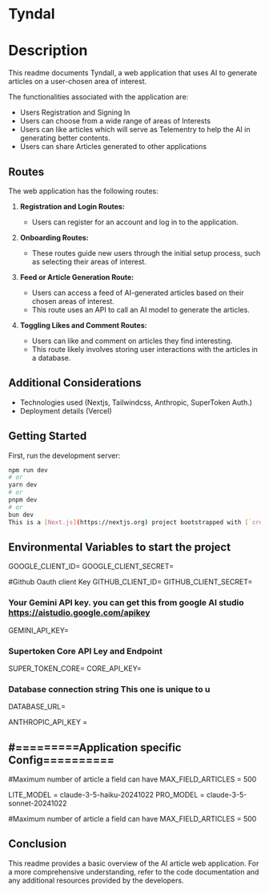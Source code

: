 # Tyndal



# Description

This readme documents Tyndall, a web application that uses AI to generate articles on a user-chosen area of interest.

The functionalities associated with the application are:
- Users Registration and Signing In
- Users can choose from a wide range of areas of Interests
- Users can like articles which will serve as Telementry to help the AI in generating better contents.
- Users can share Articles generated to other applications 


## Routes

The web application has the following routes:

1. **Registration and Login Routes:**
   - Users can register for an account and log in to the application.

2. **Onboarding Routes:**
   - These routes guide new users through the initial setup process, such as selecting their areas of interest.

3. **Feed or Article Generation Route:**
   - Users can access a feed of AI-generated articles based on their chosen areas of interest.
   - This route uses an API to call an AI model to generate the articles.

4. **Toggling Likes and Comment Routes:**
   - Users can like and comment on articles they find interesting.
   - This route likely involves storing user interactions with the articles in a database.

## Additional Considerations

- Technologies used (Nextjs, Tailwindcss, Anthropic, SuperToken Auth.)
- Deployment details (Vercel)
<!-- - API documentation (if the application has a public API)
- How to contribute to the project (if it's open source) -->

## Getting Started

First, run the development server:

```bash
npm run dev
# or
yarn dev
# or
pnpm dev
# or
bun dev
This is a [Next.js](https://nextjs.org) project bootstrapped with [`create-next-app`](https://github.com/vercel/next.js/tree/canary/packages/create-next-app).
```
## Environmental Variables to start the project


GOOGLE_CLIENT_ID=
GOOGLE_CLIENT_SECRET=

#Github Oauth client Key
GITHUB_CLIENT_ID=
GITHUB_CLIENT_SECRET=

### Your Gemini API key. you can get this from google AI studio https://aistudio.google.com/apikey
GEMINI_API_KEY=

### Supertoken Core API Ley and Endpoint
SUPER_TOKEN_CORE=
CORE_API_KEY=

### Database connection string This one is unique to u
DATABASE_URL=


ANTHROPIC_API_KEY = 

## #=========Application specific Config==========
#Maximum number of article a field can have
MAX_FIELD_ARTICLES = 500

LITE_MODEL = claude-3-5-haiku-20241022
PRO_MODEL = claude-3-5-sonnet-20241022

#Maximum number of article a field can have
MAX_FIELD_ARTICLES = 500  

## Conclusion

This readme provides a basic overview of the AI article web application. For a more comprehensive understanding, refer to the code documentation and any additional resources provided by the developers.
<!-- Open [http://localhost:3000](http://localhost:3000) with your browser to see the result.

You can start editing the page by modifying `app/page.js`. The page auto-updates as you edit the file.

This project uses [`next/font`](https://nextjs.org/docs/app/building-your-application/optimizing/fonts) to automatically optimize and load [Geist](https://vercel.com/font), a new font family for Vercel.

## Learn More

To learn more about Next.js, take a look at the following resources:

- [Next.js Documentation](https://nextjs.org/docs) - learn about Next.js features and API.
- [Learn Next.js](https://nextjs.org/learn) - an interactive Next.js tutorial.

You can check out [the Next.js GitHub repository](https://github.com/vercel/next.js) - your feedback and contributions are welcome!

## Deploy on Vercel

The easiest way to deploy your Next.js app is to use the [Vercel Platform](https://vercel.com/new?utm_medium=default-template&filter=next.js&utm_source=create-next-app&utm_campaign=create-next-app-readme) from the creators of Next.js.

Check out our [Next.js deployment documentation](https://nextjs.org/docs/app/building-your-application/deploying) for more details. -->
